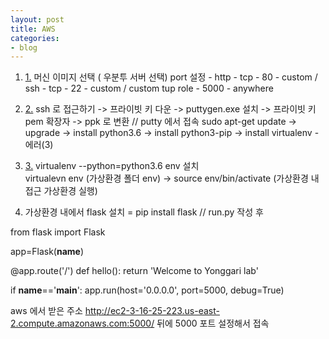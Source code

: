 ```yaml
---
layout: post
title: AWS 
categories:
- blog
---
```


1) [1.] 머신 이미지 선택 ( 우분투 서버 선택)
  port 설정 - 
  http - tcp - 80 - custom / 
  ssh  - tcp - 22 - custom /
  custom tup role - 5000 - anywhere
  
2) [2.] ssh 로 접근하기 -> 프라이빗 키 다운 -> puttygen.exe 설치 -> 프라이빗 키 pem 확장자 -> ppk 로 변환 // putty 에서 접속 
  sudo apt-get update -> upgrade -> install python3.6 ->  install python3-pip -> install virtualenv - 에러(3)
  
3) [3.] virtualenv --python=python3.6 env 설치   
  virtualevn env (가상환경 폴더 env)  -> source env/bin/activate (가상환경 내 접근 가상환경 실행) 
  
 4) 가상환경 내에서 flask 설치 = pip install flask // run.py 작성 후  

  from flask import Flask

  app=Flask(__name__)

  @app.route('/')
  def hello():
   return 'Welcome to Yonggari lab'

  if __name__=='__main__':
   app.run(host='0.0.0.0', port=5000, debug=True)

aws 에서 받은 주소  http://ec2-3-16-25-223.us-east-2.compute.amazonaws.com:5000/  뒤에 5000 포트 설정해서 접속 

[1.]:http://yonggari.com/set_to_python_server/
[2.]:https://mozi.tistory.com/191
[3.]:https://beomi.github.io/2016/12/28/HowToSetup-Virtualenv-VirtualenvWrapper/
